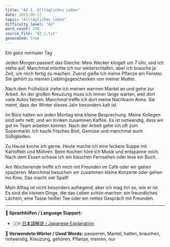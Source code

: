 ```yaml
---
title: "A2 1. Alltägliches Leben"
date: 2025-06-17
topic: "Alltägliches Leben"
difficulty_level: "A2"
word_count: 238
source_file: "A2_1.txt"
generated: true
---
```


Ein ganz normaler Tag

Jeden Morgen passiert das Gleiche: Mein Wecker klingelt um 7 Uhr, und ich stehe auf. Manchmal möchte ich nur weiterschlafen, aber ich brauche ja Zeit, um mich fertig zu machen. Zuerst gieße ich meine Pflanze am Fenster. Sie gehört zu meinen Lieblingsgeschenken von meiner Mutter.

Nach dem Frühstück ziehe ich meinen warmen Mantel an und gehe zur Arbeit. An der großen Kreuzung muss ich immer lange warten, weil dort viele Autos fahren. Manchmal treffe ich dort meine Nachbarin Anna. Sie meint, dass der Winter dieses Jahr besonders kalt ist.

Im Büro halten wir jeden Montag eine kleine Besprechung. Meine Kollegen sind sehr nett, und wir trinken zusammen Kaffee. Es ist notwendig, dass wir gut im Team arbeiten können. Nach der Arbeit gehe ich oft zum Supermarkt. Ich kaufe frisches Brot, Gemüse und manchmal auch Süßigkeiten.

Zu Hause koche ich gerne. Heute mache ich eine leckere Suppe mit Kartoffeln und Möhren. Beim Kochen höre ich Musik und entspanne mich. Nach dem Essen schaue ich ein bisschen Fernsehen oder lese ein Buch.

Am Wochenende treffe ich mich mit Freunden im Café oder wir gehen spazieren. Manchmal besuchen wir zusammen kleine Konzerte oder gehen ins Kino. Das macht viel Spaß!

Mein Alltag ist nicht besonders aufregend, aber ich mag ihn so, wie er ist. Es sind die kleinen Dinge, die das Leben schön machen: ein freundliches Lächeln, eine Tasse heißer Tee oder ein nettes Gespräch mit Freunden.

---

**📖 Sprachhilfen / Language Support:**
- 🇯🇵 [日本語解説 / Japanese Explanation](../2025-06-17-a2-1-alltaegliches-leben-jp.html)

**📝 Verwendete Wörter / Used Words:**
passieren, Mantel, halten, brauchen, notwendig, Kreuzung, gehören, Pflanze, meinen, nur
